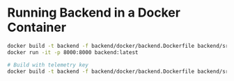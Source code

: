 # Running Backend in a Docker Container

```zsh
docker build -t backend -f backend/docker/backend.Dockerfile backend/src/chris_package
docker run -it -p 8000:8000 backend:latest

# Build with telemetry key
docker build -t backend -f backend/docker/backend.Dockerfile backend/src/chris_package --build-arg TELEMETRY_KEY=<key>
```
